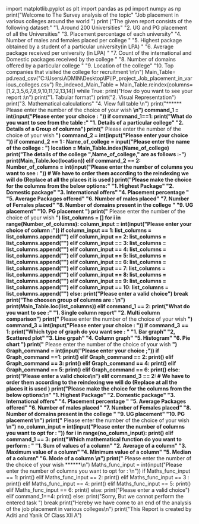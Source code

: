 import matplotlib.pyplot as plt
import pandas as pd
import numpy as np
print("Welcome to The Survey analysis of the topic"
      "Job placement in various colleges around the world ")
print ("The given report consists of the following dataset:"
       "1.  Around 200 Universities"
       "2.  UG and PG placement of all the Universities"
       "3.  Placement percentage of each university"
       "4.  Number of males and females placed per college "
       "5.  Highest package obtained by a student of a particular university(in LPA) "
       "6.  Average package received per university (in LPA) "
       "7.  Count of the international and Domestic packages received by the college "
       "8.  Number of domains offered by a particular college "
       "9.  Location of the college"
       "10. Top companies that visited the college for recruitment \n\n")
Main_Table= pd.read_csv("C:\\Users\ADMIN\Desktop\IP\IP_project_Job_placement_in_various_colleges.csv")
Re_indexed_Main_Table = Main_Table.reindex(columns=[1,2,3,5,6,7,8,9,10,11,12,13,14])
while True:
    print("How do you want to see your report :\n")
    print("1. Tabular format")
    print("2. Visual Representation")
    print("3. Mathematical calculations"
          "4. View full table \n")
    print("****** Please enter the number of the choice of your wish ******\n")
    command_1 = int(input("Please enter your choice : "))
    if command_1==1:
        print("What do you want to see from the table :"
              "1. Details of a particular college"
              "2. Details of a Group of columns")
        print("****** Please enter the number of the choice of your wish ******")
        command_2 = int(input("Please enter your choice "))
        if command_2 == 1 :
            Name_of_college = input("Please enter the name of the college : ")
            location = Main_Table.index(Name_of_college)
            print("The details of the college ",Name_of_college," are as follows :-")
            print(Main_Table.loc(location))
        elif command_2 == 2:
            Number_of_columns = int(input("Please enter the number of columns you want to see : "))
            # We have to order them according to the reindexing we will do (Replace at all the places it is used )
            print("Please make the choice for the columns from the below options:"
                  "1.  Highest Package"
                  "2.  Domestic package"
                  "3.  International offers"
                  "4.  Placement percentage "
                  "5.  Average Packages offered"
                  "6.  Number of males placed"
                  "7.  Number of Females placed"
                  "8.  Number of domains present in the college "
                  "9.  UG placement"
                  "10. PG placement ")
            print("****** Please enter the number of the choice of your wish ******")
            list_columns = []
            for i in range(Number_of_columns):
                column_input = int(input("Please enter your choice of column :"))
                if column_input == 1:
                    list_columns = list_columns.append("")
                elif column_input == 2:
                    list_columns = list_columns.append("")
                elif column_input == 3:
                    list_columns = list_columns.append("")
                elif column_input == 4:
                    list_columns = list_columns.append("")
                elif column_input == 5:
                    list_columns = list_columns.append("")
                elif column_input == 6:
                    list_columns = list_columns.append("")
                elif column_input == 7:
                    list_columns = list_columns.append("")
                elif column_input == 8:
                    list_columns = list_columns.append("")
                elif column_input == 9:
                    list_columns = list_columns.append("")
                elif column_input == 10:
                    list_columns = list_columns.append("")
                else:
                    print("Please enter a valid choice")
                    break
            print("The choosen group of columns are : \n")
            print(Main_Table.loc(list_columns))
    elif command_1 == 2:
        print("What do you want to see :"
              "1. Single column report"
              "2. Multi column comparison")
        print("****** Please enter the number of the choice of your wish ******")
        command_3 = int(input("Please enter your choice : "))
        if command_3 == 1:
            print("Which type of graph do you want see : "
                  "1. Bar graph"
                  "2, Scattered plot"
                  "3. Line grpah"
                  "4. Column graph"
                  "5. Histogram"
                  "6. Pie chart ")
            print("****** Please enter the number of the choice of your wish ******")
            Graph_command = int(input("Please enter your choice ;"))
            if Graph_command ==1:
                print()
            elif Graph_command == 2:
                print()
            elif Graph_command == 3:
                print()
            elif Graph_command == 4:
                print()
            elif Graph_command == 5:
                print()
            elif Graph_command == 6:
                print()
            else:
                print("Please enter a valid choice\n")
        elif command_3 == 2:
            # We have to order them according to the reindexing we will do (Replace at all the places it is used )
            print("Please make the choice for the columns from the below options:\n"
                  "1.  Highest Package"
                  "2.  Domestic package"
                  "3.  International offers"
                  "4.  Placement percentage "
                  "5.  Average Packages offered"
                  "6.  Number of males placed"
                  "7.  Number of Females placed"
                  "8.  Number of domains present in the college "
                  "9.  UG placement"
                  "10. PG placement \n")
            print("****** Please enter the number of the choice of your wish ******\n")
            no_column_input = int(input("Please enter the number of columns you want to opt for : "))
            for i in range(no_column_input):
                print()
    elif command_1 == 3:
        print("Which mathematical function do you want to perform : "
              "1. Sum of values of a column"
              "2. Average of a column"
              "3. Maximum value of a column"
              "4. Minimum value of a column"
              "5. Median of a column"
              "6. Mode of a column \n")
        print("****** Please enter the number of the choice of your wish ******\n")
        Maths_func_input = int(input("Please enter the number of columns you want to opt for : \n"))
        if Maths_func_input == 1:
            print()
        elif Maths_func_input == 2:
            print()
        elif Maths_func_input == 3 :
            print()
        elif Maths_func_input == 4:
            print()
        elif Maths_func_input == 5:
            print()
        elif Maths_func_input == 6:
            print()
        else:
            print("Please enter a valid choice")
    elif command_1==4:
        print()
    else:
        print("Sorry, But we cannot perform the entered task ")
    break
print("Hereby we have come to an end of the analysis of the job placement in various colleges\n")
print("This Report is created by Aditi and Yanik Of Class XII A")
